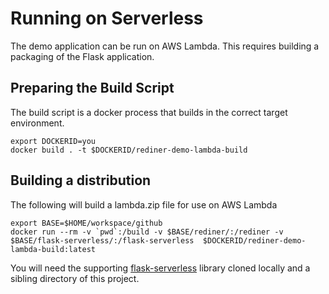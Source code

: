 # Running on Serverless

The demo application can be run on AWS Lambda. This requires
building a packaging of the Flask application.

## Preparing the Build Script

The build script is a docker process that builds in the correct target
environment.

```
export DOCKERID=you
docker build . -t $DOCKERID/rediner-demo-lambda-build
```

## Building a distribution

The following will build a lambda.zip file for use on AWS Lambda

```
export BASE=$HOME/workspace/github
docker run --rm -v `pwd`:/build -v $BASE/rediner/:/rediner -v $BASE/flask-serverless/:/flask-serverless  $DOCKERID/rediner-demo-lambda-build:latest
```

You will need the supporting [flask-serverless](https://github.com/alexmilowski/flask-serverless) library cloned
locally and a sibling directory of this project.
